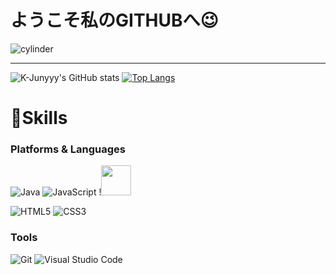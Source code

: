 # ようこそ私のGITHUBへ😉
![cylinder](https://capsule-render.vercel.app/api?type=cylinder&color=auto&text=李孝斌と申します!&fontAlignY=45&fontSize=40&height=150&animation=blinking&desc=&descAlignY=70)




---
![K-Junyyy's GitHub stats](https://github-readme-stats.vercel.app/api?username=hyobinaaa&show_icons=true&theme=tokyonight) 
[![Top Langs](https://github-readme-stats.vercel.app/api/top-langs/?username=hyobinaaa&langs_count=8)](https://github.com/hyobinaaa/github-readme-stats)



# 💪Skills
### Platforms & Languages
![Java](https://img.shields.io/badge/Java-007396.svg?&style=for-the-badge&logo=Java&logoColor=white)
![JavaScript](https://img.shields.io/badge/JavaScript-F7DF1E.svg?&style=for-the-badge&logo=JavaScript&logoColor=white)
!<img src="./icons/VueJS-Dark.svg" width="48">


![HTML5](https://img.shields.io/badge/HTML5-E34F26.svg?&style=for-the-badge&logo=HTML5&logoColor=white)
![CSS3](https://img.shields.io/badge/CSS3-1572B6.svg?&style=for-the-badge&logo=CSS3&logoColor=white)


### Tools
![Git](https://img.shields.io/badge/Git-F05032.svg?&style=for-the-badge&logo=Git&logoColor=white)
![Visual Studio Code](https://img.shields.io/badge/Visual%20Studio%20Code-007ACC.svg?&style=for-the-badge&logo=Visual%20Studio%20Code&logoColor=white)


 
